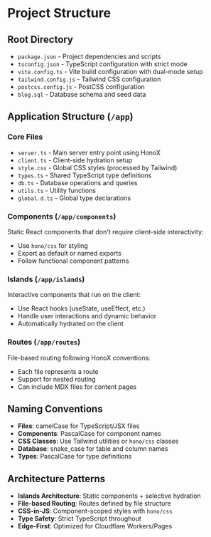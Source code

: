 # Project Structure

## Root Directory
- `package.json` - Project dependencies and scripts
- `tsconfig.json` - TypeScript configuration with strict mode
- `vite.config.ts` - Vite build configuration with dual-mode setup
- `tailwind.config.js` - Tailwind CSS configuration
- `postcss.config.js` - PostCSS configuration
- `blog.sql` - Database schema and seed data

## Application Structure (`/app`)

### Core Files
- `server.ts` - Main server entry point using HonoX
- `client.ts` - Client-side hydration setup
- `style.css` - Global CSS styles (processed by Tailwind)
- `types.ts` - Shared TypeScript type definitions
- `db.ts` - Database operations and queries
- `utils.ts` - Utility functions
- `global.d.ts` - Global type declarations

### Components (`/app/components`)
Static React components that don't require client-side interactivity:
- Use `hono/css` for styling
- Export as default or named exports
- Follow functional component patterns

### Islands (`/app/islands`)
Interactive components that run on the client:
- Use React hooks (useState, useEffect, etc.)
- Handle user interactions and dynamic behavior
- Automatically hydrated on the client

### Routes (`/app/routes`)
File-based routing following HonoX conventions:
- Each file represents a route
- Support for nested routing
- Can include MDX files for content pages

## Naming Conventions
- **Files**: camelCase for TypeScript/JSX files
- **Components**: PascalCase for component names
- **CSS Classes**: Use Tailwind utilities or `hono/css` classes
- **Database**: snake_case for table and column names
- **Types**: PascalCase for type definitions

## Architecture Patterns
- **Islands Architecture**: Static components + selective hydration
- **File-based Routing**: Routes defined by file structure
- **CSS-in-JS**: Component-scoped styles with `hono/css`
- **Type Safety**: Strict TypeScript throughout
- **Edge-First**: Optimized for Cloudflare Workers/Pages